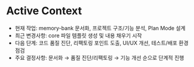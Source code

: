 # Active Context

- 현재 작업: memory-bank 문서화, 프로젝트 구조/기능 분석, Plan Mode 설계
- 최근 변경사항: core 파일 템플릿 생성 및 내용 채우기 시작
- 다음 단계: 코드 품질 진단, 리팩토링 포인트 도출, UI/UX 개선, 테스트/배포 환경 점검
- 주요 결정사항: 문서화 → 품질 진단/리팩토링 → 기능 개선 순으로 단계적 진행
